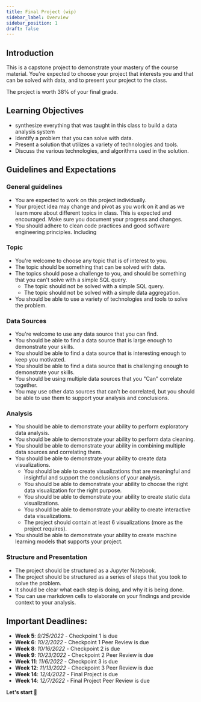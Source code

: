 ```yaml
---
title: Final Project (wip)
sidebar_label: Overview
sidebar_position: 1
draft: false
---
```


## Introduction
This is a capstone project to demonstrate your mastery of the course material. You're expected to choose your project that interests you and that can be solved with data, and to present your project to the class.

The project is worth 38% of your final grade.

## Learning Objectives
- synthesize everything that was taught in this class to build a data analysis system
- Identify a problem that you can solve with data.
- Present a solution that utilizes a variety of technologies and tools.
- Discuss the various technologies, and algorithms used in the solution.

## Guidelines and Expectations
### General guidelines
  - You are expected to work on this project individually.
  - Your project idea may change and pivot as you work on it and as we learn more about different topics in class. This is expected and encouraged. Make sure you document your progress and changes.
  - You should adhere to clean code practices and good software engineering principles. Including [](/guide/code-style)
  <!-- - You are expected to work on this project outside of class time. -->

### Topic
  - You're welcome to choose any topic that is of interest to you.
  - The topic should be something that can be solved with data.
  - The topics should pose a challenge to you, and should be something that you can't solve with a simple SQL query.
    - The topic should not be solved with a simple SQL query.
    - The topic should not be solved with a simple data aggregation.
  - You should be able to use a variety of technologies and tools to solve the problem.

### Data Sources
  - You're welcome to use any data source that you can find.
  - You should be able to find a data source that is large enough to demonstrate your skills.
  - You should be able to find a data source that is interesting enough to keep you motivated.
  - You should be able to find a data source that is challenging enough to demonstrate your skills.
  - You should be using multiple data sources that you "Can" correlate together.
  - You may use other data sources that can't be correlated, but you should be able to use them to support your analysis and conclusions.

### Analysis
  - You should be able to demonstrate your ability to perform exploratory data analysis.
  - You should be able to demonstrate your ability to perform data cleaning.
  - You should be able to demonstrate your ability in combining multiple data sources and correlating them.
  - You should be able to demonstrate your ability to create data visualizations.
    - You should be able to create visualizations that are meaningful and insightful and support the conclusions of your analysis.
    - You should be able to demonstrate your ability to choose the right data visualization for the right purpose.
    - You should be able to demonstrate your ability to create static data visualizations.
    - You should be able to demonstrate your ability to create interactive data visualizations.
    - The project should contain at least 6 visualizations (more as the project requires).
  - You should be able to demonstrate your ability to create machine learning models that supports your project.

### Structure and Presentation
  - The project should be structured as a Jupyter Notebook.
  - The project should be structured as a series of steps that you took to solve the problem.
  - It should be clear what each step is doing, and why it is being done.
  - You can use markdown cells to elaborate on your findings and provide context to your analysis.

## Important Deadlines:
  - **Week 5**: *9/25/2022* - Checkpoint 1 is due
  - **Week 6**: *10/2/2022* - Checkpoint 1 Peer Review is due
  - **Week 8**: *10/16/2022* - Checkpoint 2 is due
  - **Week 9**: *10/23/2022* - Checkpoint 2 Peer Review is due
  - **Week 11**: *11/6/2022* - Checkpoint 3 is due
  - **Week 12**: *11/13/2022* - Checkpoint 3 Peer Review is due
  - **Week 14**: *12/4/2022* - Final Project is due
  - **Week 14**: *12/7/2022* - Final Project Peer Review is due




**Let's start 🏁**


<!-- ## Rubrics -->
<!-- ![Part1](images/rubrics1.png)
![Part2](images/rubrics2.png) -->